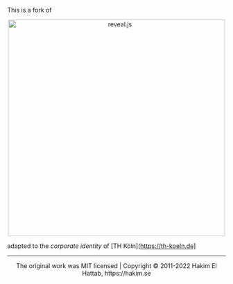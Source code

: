 This is a fork of

<p align="center">
  <a href="https://revealjs.com">
  <img src="https://hakim-static.s3.amazonaws.com/reveal-js/logo/v1/reveal-black-text-sticker.png" alt="reveal.js" width="500">
  </a>
</p>

adapted to the *corporate identity* of [TH Köln](https://th-koeln.de]

--- 
<div align="center">
  The original work was MIT licensed | Copyright © 2011-2022 Hakim El Hattab, https://hakim.se
</div>
